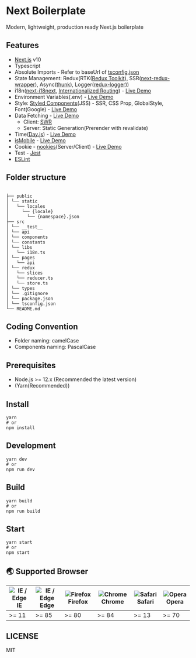# Next Boilerplate

Modern, lightweight, production ready Next.js boilerplate

## Features

- [Next.js](nextjs.org) v10
- Typescript
- Absolute Imports - Refer to baseUrl of [tsconfig.json](./tsconfig.json)
- State Management: Redux(RTK([Redux Toolkit](https://redux-toolkit.js.org/)), SSR([next-redux-wrapper](https://github.com/kirill-konshin/next-redux-wrapper)), Async([thunk](https://github.com/reduxjs/redux-thunk)), Logger([redux-logger](https://github.com/LogRocket/redux-logger)))
- i18n([next-i18next](https://github.com/isaachinman/next-i18next), [Internationalized Routing](https://nextjs.org/docs/advanced-features/i18n-routing)) - [Live Demo](https://next-boilerplate.vercel.app/i18n)
- Environment Variables(.env) - [Live Demo](https://next-boilerplate.vercel.app/env)
- Style: [Styled Components](https://styled-components.com/)(JSS) - SSR, CSS Prop, GlobalStyle, Font(Google) - [Live Demo](https://next-boilerplate.vercel.app/styled-components)
- Data Fetching - [Live Demo](https://next-boilerplate.vercel.app/data-fetching)
  - Client: [SWR](https://swr.vercel.app/)
  - Server: Static Generation(Prerender with revalidate)
- Time([Day.js](https://day.js.org/)) - [Live Demo](https://next-boilerplate.vercel.app/time)
- [isMobile](https://github.com/kaimallea/isMobile) - [Live Demo](https://next-boilerplate.vercel.app/is-mobile)
- Cookie - [nookies](https://github.com/maticzav/nookies#readme)(Server/Client) - [Live Demo](https://next-boilerplate.vercel.app/cookies)
- Test - [Jest](https://jestjs.io/)
- [ESLint](https://eslint.org/)

<!--
- Fetcher
- Custom server
- Storybook?
  -->

## Folder structure

```

├── public
│ └── static
│   └── locales
│     └── {locale}
│       └── {namespace}.json
├── src
│ └── __test__
│ └── api
│ └── components
│ └── constants
│ └── libs
│   └── i18n.ts
│ └── pages
│   └── api
│ └── redux
│   └── slices
│   └── reducer.ts
│   └── store.ts
│ └── types
│ └── .gitignore
│ └── package.json
│ └── tsconfig.json
└── README.md
```

## Coding Convention

- Folder naming: camelCase
- Components naming: PascalCase

## Prerequisites

- Node.js >= 12.x (Recommended the latest version)
- (Yarn(Recommended))

## Install

```
yarn
# or
npm install
```

## Development

```
yarn dev
# or
npm run dev
```

## Build

```
yarn build
# or
npm run build
```

## Start

```
yarn start
# or
npm start
```

## 🌏 Supported Browser

| <img src="https://user-images.githubusercontent.com/1215767/34348590-250b3ca2-ea4f-11e7-9efb-da953359321f.png" alt="IE / Edge" /> IE | <img src="https://img.utdstc.com/icons/microsoft-edge-windows.png:32" alt="IE / Edge" /> Edge | <img src="https://user-images.githubusercontent.com/1215767/34348383-9e7ed492-ea4d-11e7-910c-03b39d52f496.png" alt="Firefox" /> Firefox | <img src="https://user-images.githubusercontent.com/1215767/34348387-a2e64588-ea4d-11e7-8267-a43365103afe.png" alt="Chrome" /> Chrome | <img src="https://user-images.githubusercontent.com/1215767/34348394-a981f892-ea4d-11e7-9156-d128d58386b9.png" alt="Safari" /> Safari | <img src="https://cdn-production-opera-website.operacdn.com/staticfiles/assets/images/favicon/favicon-32x32.d80e4bdc6a9f.png" alt="Opera" /> Opera |
| ------------------------------------------------------------------------------------------------------------------------------------ | --------------------------------------------------------------------------------------------- | --------------------------------------------------------------------------------------------------------------------------------------- | ------------------------------------------------------------------------------------------------------------------------------------- | ------------------------------------------------------------------------------------------------------------------------------------- | -------------------------------------------------------------------------------------------------------------------------------------------------- |
| >= 11                                                                                                                                | >= 85                                                                                         | >= 80                                                                                                                                   | >= 84                                                                                                                                 | >= 13                                                                                                                                 | >= 70                                                                                                                                              |

## LICENSE

MIT
